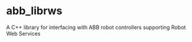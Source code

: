 # abb_librws
A C++ library for interfacing with ABB robot controllers supporting Robot Web Services
